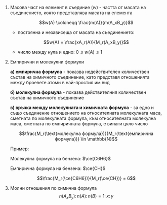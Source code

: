 1. Масова част на елемент в съединие ($w$) - частта от масата на съединението, която представлява масата на елемента
	
	$$w(A) \coloneqq \frac{m(A)}{m(A_xB_y)}$$


	- постоянна и независеща от масата на съединението:
	
	$$w(A) = \frac{xA_r(A)}{M_r(A_xB_y)}$$
	- число между нула и едно: $0 \le w(A) \le 1$

2. Емпирични и молекулни формули
	
	**а) емпирична формула** - показва недействителен количествен състав на химичното съединение, като представя отношенията между броевете атоми в най-простия им вид
	
	**б) молекулна формула** - показва действителния количествен състав на химичното съединение
	
	**в) връзка между молекулната и химичната формула** - за едно и също съединение отношението на относителната молекулната маса, сметната по молекулната формула, към относителната молекулна маса, сметната по емпиричната формула, е винаги цяло число
	
	$$\frac{M_r(\text{молекулна формула})}{M_r(\text{емпирична формула})} \in \mathbb{N}$$
	
	Пример: 
	
	Молекулна формула на бензена: $\ce{C6H6}$
	
	Емпирична формула на бензена: $\ce{CH}$
	
	$$\frac{M_r(\ce{C6H6})}{M_r(\ce{CH})} = 6$$

3. Молни отношения по химична формула
	$$n(A_xB_y)\colon n(A) \colon n(B) = 1 \colon x \colon y$$
